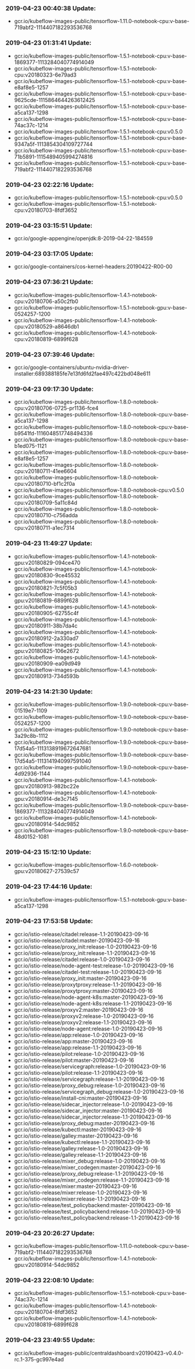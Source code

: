 ### 2019-04-23 00:40:38 Update:

- gcr.io/kubeflow-images-public/tensorflow-1.11.0-notebook-cpu:v-base-719abf2-1114407182293536768
### 2019-04-23 01:31:41 Update:

- gcr.io/kubeflow-images-public/tensorflow-1.5.1-notebook-cpu:v-base-1869377-1113284040774914049
- gcr.io/kubeflow-images-public/tensorflow-1.5.1-notebook-cpu:v20180323-6e79ad3
- gcr.io/kubeflow-images-public/tensorflow-1.5.1-notebook-cpu:v-base-e8af8e5-1257
- gcr.io/kubeflow-images-public/tensorflow-1.5.1-notebook-cpu:v-base-9625cde-1115864644263612425
- gcr.io/kubeflow-images-public/tensorflow-1.5.1-notebook-cpu:v-base-a5ca137-1298
- gcr.io/kubeflow-images-public/tensorflow-1.5.1-notebook-cpu:v-base-74ac37c-1214
- gcr.io/kubeflow-images-public/tensorflow-1.5.1-notebook-cpu:v0.5.0
- gcr.io/kubeflow-images-public/tensorflow-1.5.1-notebook-cpu:v-base-9347a5f-1113854304109727744
- gcr.io/kubeflow-images-public/tensorflow-1.5.1-notebook-cpu:v-base-71b5891-1115489405994274816
- gcr.io/kubeflow-images-public/tensorflow-1.5.1-notebook-cpu:v-base-719abf2-1114407182293536768
### 2019-04-23 02:22:16 Update:

- gcr.io/kubeflow-images-public/tensorflow-1.5.1-notebook-cpu:v0.5.0
- gcr.io/kubeflow-images-public/tensorflow-1.5.1-notebook-cpu:v20180703-8fdf3652
### 2019-04-23 03:15:51 Update:

- gcr.io/google-appengine/openjdk:8-2019-04-22-184559
### 2019-04-23 03:17:05 Update:

- gcr.io/google-containers/cos-kernel-headers:20190422-R00-00
### 2019-04-23 07:36:21 Update:

- gcr.io/kubeflow-images-public/tensorflow-1.4.1-notebook-cpu:v20180706-a50c2fb0
- gcr.io/kubeflow-images-public/tensorflow-1.5.1-notebook-gpu:v-base-0524257-1200
- gcr.io/kubeflow-images-public/tensorflow-1.4.1-notebook-cpu:v20180529-a8646db1
- gcr.io/kubeflow-images-public/tensorflow-1.4.1-notebook-cpu:v20180819-6899f628
### 2019-04-23 07:39:46 Update:

- gcr.io/google-containers/ubuntu-nvidia-driver-installer:689388185fe7e13fd6fd2fae497c422bd048e611
### 2019-04-23 09:17:30 Update:

- gcr.io/kubeflow-images-public/tensorflow-1.8.0-notebook-cpu:v20180706-0725-pr1136-fce4
- gcr.io/kubeflow-images-public/tensorflow-1.8.0-notebook-cpu:v-base-a5ca137-1298
- gcr.io/kubeflow-images-public/tensorflow-1.8.0-notebook-cpu:v-base-b9541fd-1116048517748494336
- gcr.io/kubeflow-images-public/tensorflow-1.8.0-notebook-cpu:v-base-b1ed075-1121
- gcr.io/kubeflow-images-public/tensorflow-1.8.0-notebook-cpu:v-base-e8af8e5-1257
- gcr.io/kubeflow-images-public/tensorflow-1.8.0-notebook-cpu:v20180711-41ee6604
- gcr.io/kubeflow-images-public/tensorflow-1.8.0-notebook-cpu:v20180710-bf1c2f0a
- gcr.io/kubeflow-images-public/tensorflow-1.8.0-notebook-cpu:v0.5.0
- gcr.io/kubeflow-images-public/tensorflow-1.8.0-notebook-cpu:v20180709-5a11c84d
- gcr.io/kubeflow-images-public/tensorflow-1.8.0-notebook-cpu:v20180710-c756adda
- gcr.io/kubeflow-images-public/tensorflow-1.8.0-notebook-cpu:v20180711-a1ec7314
### 2019-04-23 11:49:27 Update:

- gcr.io/kubeflow-images-public/tensorflow-1.4.1-notebook-gpu:v20180829-094ce470
- gcr.io/kubeflow-images-public/tensorflow-1.4.1-notebook-gpu:v20180830-9ce45532
- gcr.io/kubeflow-images-public/tensorflow-1.4.1-notebook-gpu:v20180821-7c5f05b3
- gcr.io/kubeflow-images-public/tensorflow-1.4.1-notebook-gpu:v20180819-6899f628
- gcr.io/kubeflow-images-public/tensorflow-1.4.1-notebook-gpu:v20180905-62755c4f
- gcr.io/kubeflow-images-public/tensorflow-1.4.1-notebook-gpu:v20180911-38b7da4c
- gcr.io/kubeflow-images-public/tensorflow-1.4.1-notebook-gpu:v20180912-2a330ad7
- gcr.io/kubeflow-images-public/tensorflow-1.4.1-notebook-gpu:v20180825-106e2672
- gcr.io/kubeflow-images-public/tensorflow-1.4.1-notebook-gpu:v20180909-ea09d949
- gcr.io/kubeflow-images-public/tensorflow-1.4.1-notebook-gpu:v20180913-734d593b
### 2019-04-23 14:21:30 Update:

- gcr.io/kubeflow-images-public/tensorflow-1.9.0-notebook-cpu:v-base-01519e7-1109
- gcr.io/kubeflow-images-public/tensorflow-1.9.0-notebook-cpu:v-base-0524257-1200
- gcr.io/kubeflow-images-public/tensorflow-1.9.0-notebook-cpu:v-base-3a29c8b-1112
- gcr.io/kubeflow-images-public/tensorflow-1.9.0-notebook-cpu:v-base-17d54a5-1113138919672647681
- gcr.io/kubeflow-images-public/tensorflow-1.9.0-notebook-cpu:v-base-17d54a5-1113141940997591040
- gcr.io/kubeflow-images-public/tensorflow-1.9.0-notebook-cpu:v-base-4d92936-1144
- gcr.io/kubeflow-images-public/tensorflow-1.4.1-notebook-gpu:v20180913-982bc22e
- gcr.io/kubeflow-images-public/tensorflow-1.4.1-notebook-gpu:v20180914-de3c7145
- gcr.io/kubeflow-images-public/tensorflow-1.9.0-notebook-cpu:v-base-1869377-1113284040774914049
- gcr.io/kubeflow-images-public/tensorflow-1.4.1-notebook-gpu:v20180914-54dc9852
- gcr.io/kubeflow-images-public/tensorflow-1.9.0-notebook-cpu:v-base-48d0152-1081
### 2019-04-23 15:12:10 Update:

- gcr.io/kubeflow-images-public/tensorflow-1.6.0-notebook-gpu:v20180627-27539c57
### 2019-04-23 17:44:16 Update:

- gcr.io/kubeflow-images-public/tensorflow-1.5.1-notebook-gpu:v-base-a5ca137-1298
### 2019-04-23 17:53:58 Update:

- gcr.io/istio-release/citadel:release-1.1-20190423-09-16
- gcr.io/istio-release/citadel:master-20190423-09-16
- gcr.io/istio-release/proxy_init:release-1.0-20190423-09-16
- gcr.io/istio-release/proxy_init:release-1.1-20190423-09-16
- gcr.io/istio-release/citadel:release-1.0-20190423-09-16
- gcr.io/istio-release/node-agent-test:release-1.0-20190423-09-16
- gcr.io/istio-release/citadel-test:release-1.0-20190423-09-16
- gcr.io/istio-release/proxy_init:master-20190423-09-16
- gcr.io/istio-release/proxytproxy:release-1.1-20190423-09-16
- gcr.io/istio-release/proxytproxy:master-20190423-09-16
- gcr.io/istio-release/node-agent-k8s:master-20190423-09-16
- gcr.io/istio-release/node-agent-k8s:release-1.1-20190423-09-16
- gcr.io/istio-release/proxyv2:master-20190423-09-16
- gcr.io/istio-release/proxyv2:release-1.0-20190423-09-16
- gcr.io/istio-release/proxyv2:release-1.1-20190423-09-16
- gcr.io/istio-release/node-agent:release-1.0-20190423-09-16
- gcr.io/istio-release/app:release-1.0-20190423-09-16
- gcr.io/istio-release/app:master-20190423-09-16
- gcr.io/istio-release/app:release-1.1-20190423-09-16
- gcr.io/istio-release/pilot:release-1.0-20190423-09-16
- gcr.io/istio-release/pilot:master-20190423-09-16
- gcr.io/istio-release/servicegraph:release-1.0-20190423-09-16
- gcr.io/istio-release/pilot:release-1.1-20190423-09-16
- gcr.io/istio-release/servicegraph:release-1.1-20190423-09-16
- gcr.io/istio-release/proxy_debug:release-1.0-20190423-09-16
- gcr.io/istio-release/servicegraph_debug:release-1.0-20190423-09-16
- gcr.io/istio-release/install-cni:master-20190423-09-16
- gcr.io/istio-release/sidecar_injector:release-1.0-20190423-09-16
- gcr.io/istio-release/sidecar_injector:master-20190423-09-16
- gcr.io/istio-release/sidecar_injector:release-1.1-20190423-09-16
- gcr.io/istio-release/proxy_debug:master-20190423-09-16
- gcr.io/istio-release/kubectl:master-20190423-09-16
- gcr.io/istio-release/galley:master-20190423-09-16
- gcr.io/istio-release/kubectl:release-1.1-20190423-09-16
- gcr.io/istio-release/galley:release-1.0-20190423-09-16
- gcr.io/istio-release/galley:release-1.1-20190423-09-16
- gcr.io/istio-release/mixer_debug:release-1.0-20190423-09-16
- gcr.io/istio-release/mixer_codegen:master-20190423-09-16
- gcr.io/istio-release/proxy_debug:release-1.1-20190423-09-16
- gcr.io/istio-release/mixer_codegen:release-1.1-20190423-09-16
- gcr.io/istio-release/mixer:master-20190423-09-16
- gcr.io/istio-release/mixer:release-1.0-20190423-09-16
- gcr.io/istio-release/mixer:release-1.1-20190423-09-16
- gcr.io/istio-release/test_policybackend:master-20190423-09-16
- gcr.io/istio-release/test_policybackend:release-1.0-20190423-09-16
- gcr.io/istio-release/test_policybackend:release-1.1-20190423-09-16
### 2019-04-23 20:26:27 Update:

- gcr.io/kubeflow-images-public/tensorflow-1.11.0-notebook-cpu:v-base-719abf2-1114407182293536768
- gcr.io/kubeflow-images-public/tensorflow-1.4.1-notebook-gpu:v20180914-54dc9852
### 2019-04-23 22:08:10 Update:

- gcr.io/kubeflow-images-public/tensorflow-1.5.1-notebook-cpu:v-base-74ac37c-1214
- gcr.io/kubeflow-images-public/tensorflow-1.4.1-notebook-cpu:v20180704-8fdf3652
- gcr.io/kubeflow-images-public/tensorflow-1.4.1-notebook-cpu:v20180819-6899f628
### 2019-04-23 23:49:55 Update:

- gcr.io/kubeflow-images-public/centraldashboard:v20190423-v0.4.0-rc.1-375-gc997e4ad
